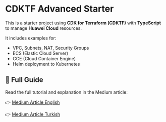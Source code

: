 # CDKTF Advanced Starter

This is a starter project using **CDK for Terraform (CDKTF)** with **TypeScript** to manage **Huawei Cloud** resources.

It includes examples for:

- VPC, Subnets, NAT, Security Groups
- ECS (Elastic Cloud Server)
- CCE (Cloud Container Engine)
- Helm deployment to Kubernetes

## 📖 Full Guide

Read the full tutorial and explanation in the Medium article:

👉 [Medium Article English](https://medium.com/@iburakbakir/%EF%B8%8Ffrom-dev-to-production-managing-multi-cloud-infrastructure-with-terraform-cdktf-583b64012cc2)

👉 [Medium Article Turkish](https://medium.com/@iburakbakir/%EF%B8%8Fgeli%C5%9Ftirmeden-%C3%BCretime-terraform-cdktf-ile-%C3%A7oklu-bulut-altyap%C4%B1s%C4%B1n%C4%B1-y%C3%B6netme-aca8f698403d)
